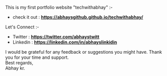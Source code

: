 This is my first portfolio website "techwithabhay" :-
- check it out : **https://abhaysgithub.github.io/techwithabhay/**

Let's Connect :-
- Twitter : **https://twitter.com/abhaystwitt**
- Linkedin : **https://linkedin.com/in/abhayslinkidin**

I would be grateful for any feedback or suggestions you might have.
Thank you for your time and support.<br>
Best regards,<br>
Abhay kr.
